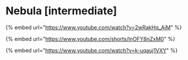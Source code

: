 # Nebula \[intermediate]

{% embed url="https://www.youtube.com/watch?v=2wRakHq_AiM" %}

{% embed url="https://www.youtube.com/shorts/lnOFY8nZxM0" %}

{% embed url="https://www.youtube.com/watch?v=k-uqauj1VXY" %}

